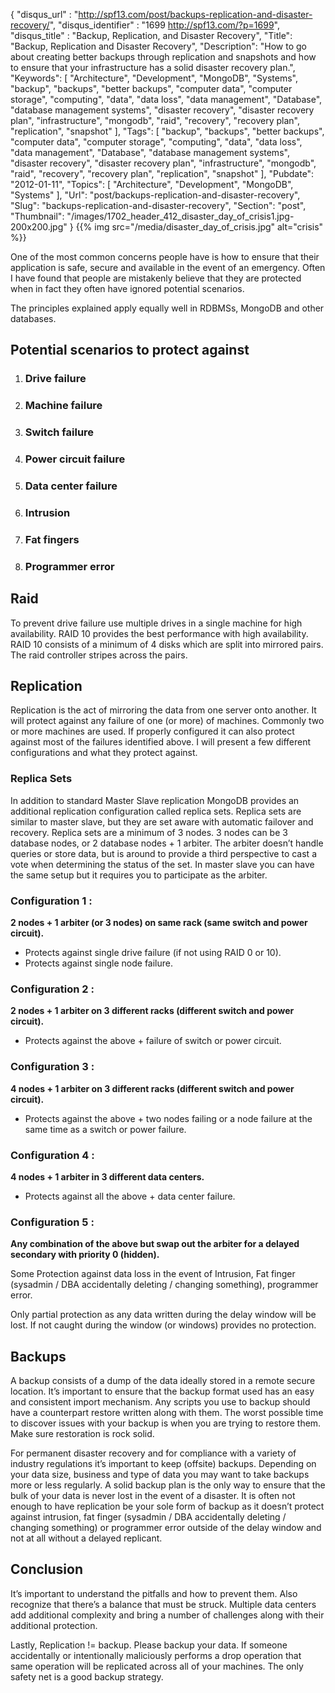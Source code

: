 {
	"disqus_url" : "http://spf13.com/post/backups-replication-and-disaster-recovery/",
	"disqus_identifier" : "1699 http://spf13.com/?p=1699",
	"disqus_title" : "Backup, Replication, and Disaster Recovery",
	"Title": "Backup, Replication and Disaster Recovery",
	"Description": "How to go about creating better backups through replication and snapshots and how to ensure that your infrastructure has a solid disaster recovery plan.",
	"Keywords": [
		"Architecture",
		"Development",
		"MongoDB",
		"Systems",
		"backup",
		"backups",
		"better backups",
		"computer data",
		"computer storage",
		"computing",
		"data",
		"data loss",
		"data management",
		"Database",
		"database management systems",
		"disaster recovery",
		"disaster recovery plan",
		"infrastructure",
		"mongodb",
		"raid",
		"recovery",
		"recovery plan",
		"replication",
		"snapshot"
	],
	"Tags": [
		"backup",
		"backups",
		"better backups",
		"computer data",
		"computer storage",
		"computing",
		"data",
		"data loss",
		"data management",
		"Database",
		"database management systems",
		"disaster recovery",
		"disaster recovery plan",
		"infrastructure",
		"mongodb",
		"raid",
		"recovery",
		"recovery plan",
		"replication",
		"snapshot"
	],
	"Pubdate": "2012-01-11",
	"Topics": [
		"Architecture",
		"Development",
		"MongoDB",
		"Systems"
	],
	"Url": "post/backups-replication-and-disaster-recovery",
	"Slug": "backups-replication-and-disaster-recovery",
	"Section": "post",
	"Thumbnail": "/images/1702_header_412_disaster_day_of_crisis1.jpg-200x200.jpg"
}
{{% img src="/media/disaster_day_of_crisis.jpg" alt="crisis" %}}

One of the most common concerns people have is how to ensure that their
application is safe, secure and available in the event of an emergency.
Often I have found that people are mistakenly believe that they are
protected when in fact they often have ignored potential scenarios.

The principles explained apply equally well in RDBMSs, MongoDB and other
databases.

Potential scenarios to protect against
--------------------------------------

1.  ### Drive failure

2.  ### Machine failure

3.  ### Switch failure

4.  ### Power circuit failure

5.  ### Data center failure

6.  ### Intrusion

7.  ### Fat fingers

8.  ### Programmer error

Raid
----

To prevent drive failure use multiple drives in a single machine for
high availability. RAID 10 provides the best performance with high
availability. RAID 10 consists of a minimum of 4 disks which are split
into mirrored pairs. The raid controller stripes across the pairs.

Replication
-----------

Replication is the act of mirroring the data from one server onto
another. It will protect against any failure of one (or more) of
machines. Commonly two or more machines are used. If properly configured
it can also protect against most of the failures identified above. I
will present a few different configurations and what they protect
against.

### Replica Sets

In addition to standard Master Slave replication MongoDB provides an
additional replication configuration called replica sets. Replica sets
are similar to master slave, but they are set aware with automatic
failover and recovery. Replica sets are a minimum of 3 nodes. 3 nodes
can be 3 database nodes, or 2 database nodes + 1 arbiter. The arbiter
doesn’t handle queries or store data, but is around to provide a third
perspective to cast a vote when determining the status of the set. In
master slave you can have the same setup but it requires you to
participate as the arbiter.

### Configuration 1 :

**2 nodes + 1 arbiter (or 3 nodes) on same rack (same switch and power
circuit).**

-   Protects against single drive failure (if not using RAID 0 or 10).
-   Protects against single node failure.

### Configuration 2 :

**2 nodes + 1 arbiter on 3 different racks (different switch and power
circuit).**

-   Protects against the above + failure of switch or power circuit.

### Configuration 3 :

**4 nodes + 1 arbiter on 3 different racks (different switch and power
circuit).**

-   Protects against the above + two nodes failing or a node failure at
    the same time as a switch or power failure.

### Configuration 4 :

**4 nodes + 1 arbiter in 3 different data centers.**

-   Protects against all the above + data center failure.

### Configuration 5 :

**Any combination of the above but swap out the arbiter for a delayed
secondary with priority 0 (hidden).**

Some Protection against data loss in the event of Intrusion, Fat finger
(sysadmin / DBA accidentally deleting / changing something), programmer
error.

Only partial protection as any data written during the delay window will
be lost. If not caught during the window (or windows) provides no
protection.

Backups
-------

A backup consists of a dump of the data ideally stored in a remote
secure location. It’s important to ensure that the backup format used
has an easy and consistent import mechanism. Any scripts you use to
backup should have a counterpart restore written along with them. The
worst possible time to discover issues with your backup is when you are
trying to restore them. Make sure restoration is rock solid.

For permanent disaster recovery and for compliance with a variety of
industry regulations it’s important to keep (offsite) backups. Depending
on your data size, business and type of data you may want to take
backups more or less regularly. A solid backup plan is the only way to
ensure that the bulk of your data is never lost in the event of a
disaster. It is often not enough to have replication be your sole form
of backup as it doesn’t protect against intrusion, fat finger (sysadmin
/ DBA accidentally deleting / changing something) or programmer error
outside of the delay window and not at all without a delayed replicant.

Conclusion
----------

It’s important to understand the pitfalls and how to prevent them. Also
recognize that there’s a balance that must be struck. Multiple data
centers add additional complexity and bring a number of challenges along
with their additional protection.

Lastly, Replication != backup. Please backup your data. If someone
accidentally or intentionally maliciously performs a drop operation that
same operation will be replicated across all of your machines. The only
safety net is a good backup strategy.
